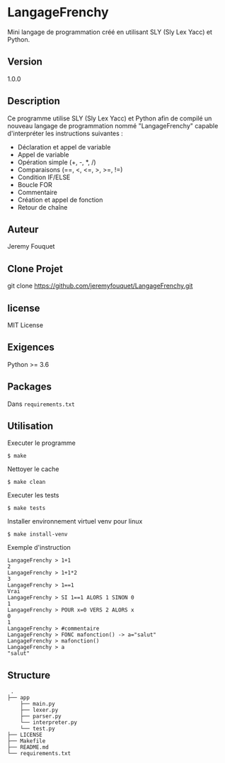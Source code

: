# LangageFrenchy

Mini langage de programmation créé en utilisant SLY (Sly Lex Yacc) et Python.

## Version

1.0.0

## Description

Ce programme utilise SLY (Sly Lex Yacc) et Python afin de compilé un nouveau langage de programmation nommé "LangageFrenchy" capable d'interpréter les instructions suivantes :
 - Déclaration et appel de variable
 - Appel de variable
 - Opération simple (+, -, *, /)
 - Comparaisons (==, <, <=, >, >=, !=)
 - Condition IF/ELSE
 - Boucle FOR
 - Commentaire
 - Création et appel de fonction
 - Retour de chaîne

## Auteur

Jeremy Fouquet

## Clone Projet

git clone https://github.com/jeremyfouquet/LangageFrenchy.git

## license

MIT License

## Exigences

Python >= 3.6

## Packages

Dans `requirements.txt`

## Utilisation

Executer le programme
```
$ make
```

Nettoyer le cache
```
$ make clean
```

Executer les tests
```
$ make tests
```

Installer environnement virtuel venv pour linux
```
$ make install-venv
```

Exemple d'instruction
```
LangageFrenchy > 1+1
2
LangageFrenchy > 1+1*2
3
LangageFrenchy > 1==1
Vrai
LangageFrenchy > SI 1==1 ALORS 1 SINON 0
1
LangageFrenchy > POUR x=0 VERS 2 ALORS x
0
1
LangageFrenchy > #commentaire
LangageFrenchy > FONC mafonction() -> a="salut"
LangageFrenchy > mafonction()
LangageFrenchy > a
"salut"

```

## Structure
     .
    ├── app
        ├── main.py
        ├── lexer.py
        ├── parser.py
        └── interpreter.py
        └── test.py
    ├── LICENSE
    ├── Makefile
    ├── README.md
    └── requirements.txt
